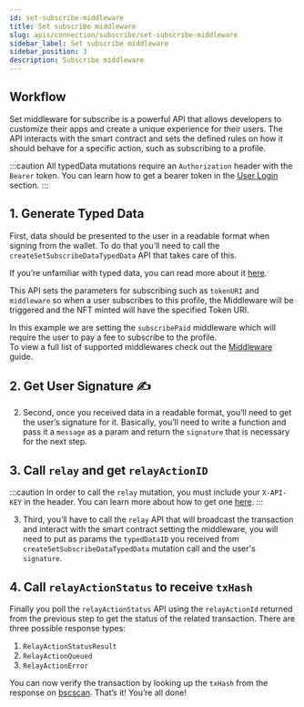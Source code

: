 ```yaml
---
id: set-subscribe-middleware
title: Set subscribe middleware
slug: apis/connection/subscribe/set-subscribe-middleware
sidebar_label: Set subscribe middleware
sidebar_position: 3
description: Subscribe middleware
---
```


## Workflow

Set middleware for subscribe is a powerful API that allows developers to customize their apps and create a unique experience for their users. The API interacts with the smart contract and sets the defined rules on how it should behave for a specific action, such as subscribing to a profile.

:::caution
All typedData mutations require an `Authorization` header with the `Bearer` token. You can learn how to get a bearer token in the [User Login](api/authentication/user-login) section.
:::

## 1. Generate Typed Data

First, data should be presented to the user in a readable format when signing from the wallet. To do that you’ll need to call the `createSetSubscribeDataTypedData` API that takes care of this.

If you’re unfamiliar with typed data, you can read more about it [here](https://eips.ethereum.org/EIPS/eip-712).

This API sets the parameters for subscribing such as `tokenURI` and `middleware` so when a user subscribes to this profile, the Middleware will be triggered and the NFT minted will have the specified Token URI.

In this example we are setting the `subscribePaid` middleware which will require the user to pay a fee to subscribe to the profile.<br/>
To view a full list of supported middlewares check out the [Middleware](/core-concepts/middleware) guide.


<!-- import ApolloCard from "@site/src/components/ApolloCard"; -->

<!-- <ApolloCard queryName="createSetSubscribeDataTypedData" /> -->

## 2. Get User Signature ✍️

2. Second, once you received data in a readable format, you’ll need to get the user’s signature for it. Basically, you’ll need to write a function and pass it a `message` as a param and return the `signature` that is necessary for the next step.

## 3. Call `relay` and get `relayActionID`

:::caution 
In order to call the `relay` mutation, you must include your `X-API-KEY` in the header.
You can learn more about how to get one [here](/api/authentication/introduction).
:::

3. Third, you’ll have to call the `relay` API that will broadcast the transaction and interact with the smart contract setting the middleware, you will need to put as params the `typedDataID` you received from `createSetSubscribeDataTypedData` mutation call and the user's `signature`.

<!-- <ApolloCard queryName="relay" /> -->

## 4. Call `relayActionStatus` to receive `txHash`

Finally you poll the `relayActionStatus` API using the `relayActionId` returned from the previous step to get the status of the related transaction. There are three possible response types:

1. `RelayActionStatusResult`
2. `RelayActionQueued`
3. `RelayActionError`

<!-- <ApolloCard queryName="relayActionStatus" /> -->

You can now verify the transaction by looking up the `txHash` from the response on [bscscan](https://bscscan.com/). That’s it! You’re all done!
